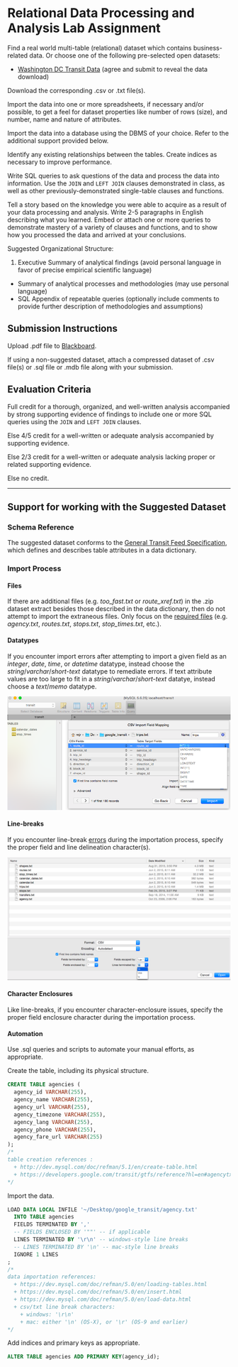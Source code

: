 # Relational Data Processing and Analysis Lab Assignment

Find a real world multi-table (relational) dataset which contains business-related data. Or choose one of the following pre-selected open datasets:

 + [Washington DC Transit Data](http://www.wmata.com/rider_tools/license_agreement.cfm) (agree and submit to reveal the data download)

Download the corresponding .csv or .txt file(s).

Import the data into one or more spreadsheets,
 if necessary and/or possible,
 to get a feel for dataset properties like number of rows (size), and
  number,
  name and
  nature of attributes.

Import the data into a database using the DBMS of your choice. Refer to the additional support provided below.

Identify any existing relationships between the tables. Create indices as necessary to improve performance.

Write SQL queries to ask questions of the data and process the data into information. Use the `JOIN` and `LEFT JOIN` clauses demonstrated in class, as well as other previously-demonstrated single-table clauses and functions.

Tell a story based on the knowledge you were able to acquire as a result of your data processing and analysis. Write 2-5 paragraphs in English describing what you learned. Embed or attach one or more queries to demonstrate mastery of a variety of clauses and functions, and to show how you processed the data and arrived at your conclusions.

Suggested Organizational Structure:

 1. Executive Summary of analytical findings (avoid personal language in favor of precise empirical scientific language)
 * Summary of analytical processes and methodologies (may use personal language)
 * SQL Appendix of repeatable queries (optionally include comments to provide further description of methodologies and assumptions)

## Submission Instructions

Upload .pdf file to [Blackboard](https://blackboard.gwu.edu/webapps/assignment/uploadAssignment?content_id=_6858175_1&course_id=_260328_1&assign_group_id=&mode=cpview).

If using a non-suggested dataset, attach a compressed dataset of .csv file(s) or .sql file or .mdb file along with your submission.

## Evaluation Criteria

Full credit for a thorough, organized, and well-written analysis accompanied by strong supporting evidence of findings to include one or more SQL queries using the `JOIN` and `LEFT JOIN` clauses.

Else 4/5 credit for a well-written or adequate analysis accompanied by supporting evidence.

Else 2/3 credit for a well-written or adequate analysis lacking proper or related supporting evidence.

Else no credit.

<hr>

## Support for working with the Suggested Dataset

### Schema Reference

The suggested dataset conforms to the [General Transit Feed Specification](https://developers.google.com/transit/gtfs/reference?hl=en), which defines and describes table attributes in a data dictionary.

### Import Process

#### Files

If there are additional files (e.g. *too_fast.txt* or *route_xref.txt*) in the .zip dataset extract besides those described in the data dictionary, then do not attempt to import the extraneous files. Only focus on the [required files](https://developers.google.com/transit/gtfs/reference?hl=en#feed-files) (e.g. *agency.txt*, *routes.txt*, *stops.txt*, *stop_times.txt*, etc.).

#### Datatypes

If you encounter import errors after attempting to import a given field as an *integer*, *date*, *time*, or *datetime* datatype, instead choose the *string*/*varchar*/*short-text* datatype to remediate errors. If text attribute values are too large to fit in a *string*/*varchar*/*short-text* datatye, instead choose a *text*/*memo* datatype.

![choosing-datatypes-in-sequel-pro](/resources/images/sequel-pro-datatype-options.png)

#### Line-breaks

If you encounter line-break [errors](https://code.google.com/p/sequel-pro/issues/detail?id=1282#c2) during the importation process, specify the proper field and line delineation character(s).

![choosing-deliniation-option-from-dropdown-in-sequel-pro](/resources/images/sequel-pro-imporation-deliniation-options.png)

#### Character Enclosures

Like line-breaks, if you encounter character-enclosure issues, specify the proper field enclosure character during the importation process.

#### Automation

Use .sql queries and scripts to automate your manual efforts, as appropriate.

Create the table, including its physical structure.

```` sql
CREATE TABLE agencies (
  agency_id VARCHAR(255),
  agency_name VARCHAR(255),
  agency_url VARCHAR(255),
  agency_timezone VARCHAR(255),
  agency_lang VARCHAR(255),
  agency_phone VARCHAR(255),
  agency_fare_url VARCHAR(255)
);
/*
table creation references :
  + http://dev.mysql.com/doc/refman/5.1/en/create-table.html
  + https://developers.google.com/transit/gtfs/reference?hl=en#agencytxt
*/
````

Import the data.

```` sql
LOAD DATA LOCAL INFILE '~/Desktop/google_transit/agency.txt'
  INTO TABLE agencies
  FIELDS TERMINATED BY ','
  -- FIELDS ENCLOSED BY '""' -- if applicable
  LINES TERMINATED BY '\r\n' -- windows-style line breaks
  -- LINES TERMINATED BY '\n' -- mac-style line breaks
  IGNORE 1 LINES
;
/*
data importation references:
  + https://dev.mysql.com/doc/refman/5.0/en/loading-tables.html
  + https://dev.mysql.com/doc/refman/5.0/en/insert.html
  + https://dev.mysql.com/doc/refman/5.0/en/load-data.html
  + csv/txt line break characters:
    + windows: '\r\n'
    + mac: either '\n' (OS-X), or '\r' (OS-9 and earlier)
*/
````

Add indices and primary keys as appropriate.

```` sql
ALTER TABLE agencies ADD PRIMARY KEY(agency_id);
````
